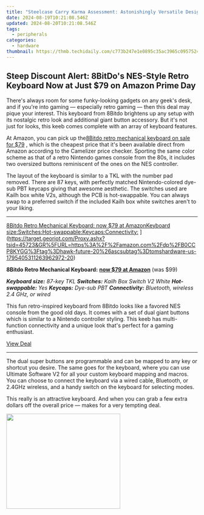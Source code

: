 ```yaml
---
title: "Steelcase Carry Karma Assessment: Astonishingly Versatile Design"
date: 2024-08-19T10:21:08.546Z
updated: 2024-08-20T10:21:08.546Z
tags:
  - peripherals
categories:
  - hardware
thumbnail: https://thmb.techidaily.com/c773b247e1e0895c35ac3965c0957524900af663f812d6e184693495dab0728b.jpg
---
```


## Steep Discount Alert: 8BitDo's NES-Style Retro Keyboard Now at Just $79 on Amazon Prime Day

There's always room for some funky-looking gadgets on any geek's desk, and if you're into gaming — especially retro gaming — then this deal may pique your interest. This keyboard from 8Bitdo brightens up any setup with its nostalgic retro look and additional giant button accessory. But it's not just for looks, this keeb comes complete with an array of keyboard features.

 At Amazon, you can pick up the[8Bitdo retro mechanical keyboard on sale for $79](https://target.georiot.com/Proxy.ashx?tsid=45723&GR%5FURL=https%3A%2F%2Famazon.com%2Fdp%2FB0CCP8KYGG%3Ftag%3Dhawk-future-20%26ascsubtag%3Dtomshardware-us-1629996902072878950-20) , which is the cheapest price that it's been available direct from Amazon according to the Camelizer price checker. Sporting the same color scheme as that of a retro Nintendo games console from the 80s, it includes two oversized buttons reminiscent of the ones on the NES controller.

 The layout of the keyboard is similar to a TKL with the number pad removed. There are 87 keys, with perfectly matched Nintendo-colored dye-sub PBT keycaps giving that awesome aesthetic. The switches used are Kailh box white V2s, although the PCB is hot-swappable. You can always swap to a preferred switch if the included Kailh box white switches aren't to your liking.

---

[8Bitdo Retro Mechanical Keyboard: now $79 at AmazonKeyboard size:Switches:Hot-swappable:Keycaps:Connectivity:](https://cdn.mos.cms.futurecdn.net/iy6frt7HaUoRW5SaeJVwXa-200-100.png "8Bitdo Retro Mechanical Keyboard: now $79 at AmazonKeyboard size:Switches:Hot-swappable:Keycaps:Connectivity:") ](https://target.georiot.com/Proxy.ashx?tsid=45723&GR%5FURL=https%3A%2F%2Famazon.com%2Fdp%2FB0CCP8KYGG%3Ftag%3Dhawk-future-20%26ascsubtag%3Dtomshardware-us-1795405311263962972-20)

**8Bitdo Retro Mechanical Keyboard:** [**now $79 at Amazon**](https://target.georiot.com/Proxy.ashx?tsid=45723&GR%5FURL=https%3A%2F%2Famazon.com%2Fdp%2FB0CCP8KYGG%3Ftag%3Dhawk-future-20%26ascsubtag%3Dtomshardware-us-4515260626309444629-20) (was $99)  
  
_**Keyboard size:**_   _87-key TKL_
_**Switches:**_   _Kailh Box Switch V2 White_
_**Hot-swappable:**_   _Yes_
_**Keycaps:**_   _Dye-sub PBT_
_**Connectivity:**_ _Bluetooth, wireless 2.4 GHz, or wired_
  
 This fun retro-inspired keyboard from 8Bitdo looks like a favored NES console from the good old days. It comes with a set of dual giant buttons which is similar to a Nintendo controller styling. This keeb has multi-function connectivity and a unique look that's perfect for a gaming enthusiast.

[View Deal](https://target.georiot.com/Proxy.ashx?tsid=45723&GR%5FURL=https%3A%2F%2Famazon.com%2Fdp%2FB0CCP8KYGG%3Ftag%3Dhawk-future-20%26ascsubtag%3Dtomshardware-us-1795405311263962972-20)

---

 The dual super buttons are programmable and can be mapped to any key or shortcut you desire. The same goes for the keyboard, where you can use Ultimate Software V2 for all your custom keyboard mapping and macros. You can choose to connect the keyboard via a wired cable, Bluetooth, or 2.4GHz wireless, and a handy switch on the keyboard for selecting modes.

 This really is an attractive keyboard. And when you can grab a few extra dollars off the overall price — makes for a very tempting deal.


<ins class="adsbygoogle"
     style="display:block"
     data-ad-format="autorelaxed"
     data-ad-client="ca-pub-7571918770474297"
     data-ad-slot="1223367746"></ins>



<ins class="adsbygoogle"
     style="display:block"
     data-ad-client="ca-pub-7571918770474297"
     data-ad-slot="8358498916"
     data-ad-format="auto"
     data-full-width-responsive="true"></ins>



<!-- affiliate ads begin -->
<a href="https://godlikehost.sjv.io/c/5597632/1920047/21774" target="_top" id="1920047"><img src="//a.impactradius-go.com/display-ad/21774-1920047" border="0" alt="" width="300" height="250"/></a><img height="0" width="0" src="https://imp.pxf.io/i/5597632/1920047/21774" style="position:absolute;visibility:hidden;" border="0" />
<!-- affiliate ads end -->